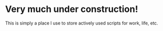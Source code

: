 # Very much under construction!

This is simply a place I use to store actively used scripts for work, life, etc.
